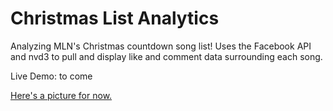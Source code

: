 Christmas List Analytics
================

Analyzing MLN's Christmas countdown song list! Uses the Facebook API and nvd3 to pull and display like and comment data surrounding each song. 

Live Demo: to come

[Here's a picture for now.](http://i.imgur.com/0D83aEI.png)
